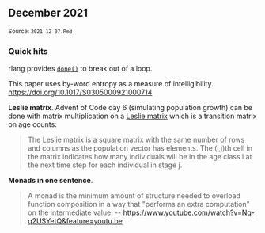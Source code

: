 <!--- Timestamp to trigger book rebuilds: 2022-06-06 09:33:19 --->




## December 2021

<small>Source: <code>2021-12-07.Rmd</code></small>

### Quick hits

rlang provides [`done()`](https://rlang.r-lib.org/reference/done.html) to break out of a loop.

This paper uses by-word entropy as a measure of intelligibility. 
<https://doi.org/10.1017/S0305000921000714>

**Leslie matrix**. Advent of Code day 6 (simulating population growth) can be done with
matrix multiplication on a [Leslie
matrix](https://en.wikipedia.org/wiki/Leslie_matrix) which is a
transition matrix on age counts:

> The Leslie matrix is a square matrix with the same number of rows and
> columns as the population vector has elements. The (i,j)th cell in the
> matrix indicates how many individuals will be in the age class i at
> the next time step for each individual in stage j.


**Monads in one sentence**.

> A monad is the minimum amount of structure needed to overload function
> composition in a way that "performs an extra computation" on the
> intermediate value. 
> -- <https://www.youtube.com/watch?v=Nq-q2USYetQ&feature=youtu.be>
